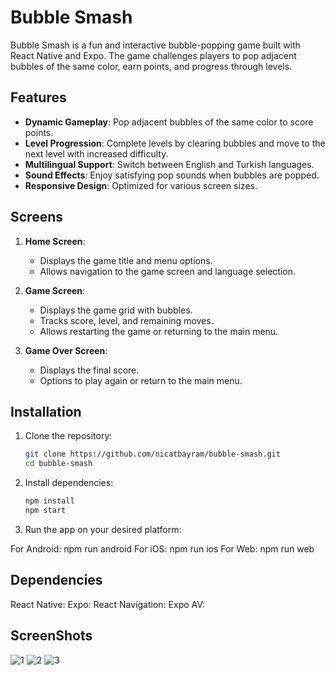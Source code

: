 # Bubble Smash

Bubble Smash is a fun and interactive bubble-popping game built with React Native and Expo. The game challenges players to pop adjacent bubbles of the same color, earn points, and progress through levels.

## Features

- **Dynamic Gameplay**: Pop adjacent bubbles of the same color to score points.
- **Level Progression**: Complete levels by clearing bubbles and move to the next level with increased difficulty.
- **Multilingual Support**: Switch between English and Turkish languages.
- **Sound Effects**: Enjoy satisfying pop sounds when bubbles are popped.
- **Responsive Design**: Optimized for various screen sizes.

## Screens

1. **Home Screen**: 
   - Displays the game title and menu options.
   - Allows navigation to the game screen and language selection.

2. **Game Screen**:
   - Displays the game grid with bubbles.
   - Tracks score, level, and remaining moves.
   - Allows restarting the game or returning to the main menu.

3. **Game Over Screen**:
   - Displays the final score.
   - Options to play again or return to the main menu.

## Installation

1. Clone the repository:
   ```bash
   git clone https://github.com/nicatbayram/bubble-smash.git
   cd bubble-smash
    ```

2. Install dependencies:
   ```bash
   npm install
   npm start
    ```

3. Run the app on your desired platform:

For Android: npm run android
For iOS: npm run ios
For Web: npm run web

## Dependencies

React Native: 
Expo: 
React Navigation: 
Expo AV: 

## ScreenShots
![1](https://github.com/user-attachments/assets/2e2a83a2-243c-4eb3-8c6a-9d218d61af27)
![2](https://github.com/user-attachments/assets/bf38988e-89e9-44b5-ace6-397267e40fa7)
![3](https://github.com/user-attachments/assets/72f99644-3238-4c2c-b2e4-498aae726d77)


